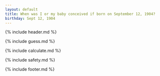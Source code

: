 ```yaml
---
layout: default
title: When was I or my baby conceived if born on September 12, 1904?
birthday: Sept 12, 1904
---
```


{% include header.md %}

{% include guess.md %}

{% include calculate.md %}

{% include safety.md %}

{% include footer.md %}



